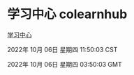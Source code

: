 # 学习中心 colearnhub
[学习中心](http://27.19.32.34:56308/colearnhub/)

2022年 10月 06日 星期四 11:50:03 CST

2022年 10月 06日 星期四 03:50:03 GMT
